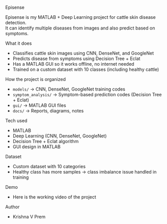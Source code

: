 Episense  

Episense is my MATLAB + Deep Learning project for cattle skin disease detection.  
It can identify multiple diseases from images and also predict based on symptoms.  

What it does
- Classifies cattle skin images using CNN, DenseNet, and GoogleNet 
- Predicts disease from symptoms using Decision Tree + Eclat 
- Has a MATLAB GUI so it works offline, no internet needed  
- Trained on a custom dataset with 10 classes (including healthy cattle)  

How the project is organized
- `models/` → CNN, DenseNet, GoogleNet training codes  
- `symptom_analysis/` → Symptom-based prediction codes (Decision Tree + Eclat)  
- `gui/` → MATLAB GUI files  
- `docs/` → Reports, diagrams, notes  

Tech used
- MATLAB  
- Deep Learning (CNN, DenseNet, GoogleNet)  
- Decision Tree + Eclat algorithm  
- GUI design in MATLAB  

 Dataset
- Custom dataset with 10 categories  
- Healthy class has more samples → class imbalance issue handled in training  

 Demo
- Here is the working video of the project 

 Author
- Krishna V Prem  
